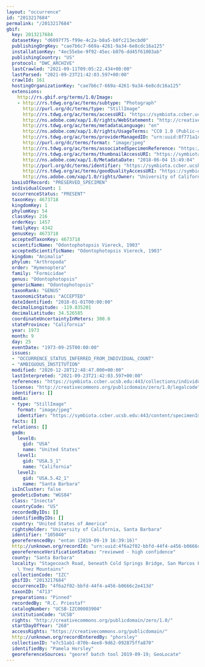 ```yaml
---
layout: "occurrence"
id: "2013217684"
permalink: "/2013217684"
gbif:
  key: 2013217684
  datasetKey: "d6097f75-f99e-4c2a-b8a5-b0fc213ecbd0"
  publishingOrgKey: "cae7b6c7-669a-4261-9a34-6e8cdc16a125"
  installationKey: "4ec55ebe-9f92-45ec-b076-dd45f61003ab"
  publishingCountry: "US"
  protocol: "DWC_ARCHIVE"
  lastCrawled: "2021-09-11T09:05:22.434+00:00"
  lastParsed: "2021-09-23T21:42:03.597+00:00"
  crawlId: 161
  hostingOrganizationKey: "cae7b6c7-669a-4261-9a34-6e8cdc16a125"
  extensions:
    http://rs.gbif.org/terms/1.0/Image:
    - http://rs.tdwg.org/ac/terms/subtype: "Photograph"
      http://purl.org/dc/terms/type: "StillImage"
      http://rs.tdwg.org/ac/terms/accessURI: "https://symbiota.ccber.ucsb.edu:443/content/specimenImages/UCSB_IZC/UCSB-IZC00003/UCSB-IZC00003904_lg.jpg"
      http://ns.adobe.com/xap/1.0/rights/WebStatement: "http://creativecommons.org/publicdomain/zero/1.0/"
      http://rs.tdwg.org/ac/terms/metadataLanguage: "en"
      http://ns.adobe.com/xap/1.0/rights/UsageTerms: "CC0 1.0 (Public-domain)"
      http://rs.tdwg.org/ac/terms/providerManagedID: "urn:uuid:8f771a1c-1fe2-416b-8ead-a1215d556757"
      http://purl.org/dc/terms/format: "image/jpeg"
      http://rs.tdwg.org/ac/terms/associatedSpecimenReference: "https://symbiota.ccber.ucsb.edu:443/collections/individual/index.php?occid=105040"
      http://rs.tdwg.org/ac/terms/thumbnailAccessURI: "https://symbiota.ccber.ucsb.edu:443/content/specimenImages/UCSB_IZC/UCSB-IZC00003/UCSB-IZC00003904_tn.jpg"
      http://ns.adobe.com/xap/1.0/MetadataDate: "2018-06-04 15:49:04"
      http://purl.org/dc/terms/identifier: "https://symbiota.ccber.ucsb.edu:443/content/specimenImages/UCSB_IZC/UCSB-IZC00003/UCSB-IZC00003904_lg.jpg"
      http://rs.tdwg.org/ac/terms/goodQualityAccessURI: "https://symbiota.ccber.ucsb.edu:443/content/specimenImages/UCSB_IZC/UCSB-IZC00003/UCSB-IZC00003904.jpg"
      http://ns.adobe.com/xap/1.0/rights/Owner: "University of California, Santa Barbara"
  basisOfRecord: "PRESERVED_SPECIMEN"
  individualCount: 1
  occurrenceStatus: "PRESENT"
  taxonKey: 4673718
  kingdomKey: 1
  phylumKey: 54
  classKey: 216
  orderKey: 1457
  familyKey: 4342
  genusKey: 4673718
  acceptedTaxonKey: 4673718
  scientificName: "Odontophotopsis Viereck, 1903"
  acceptedScientificName: "Odontophotopsis Viereck, 1903"
  kingdom: "Animalia"
  phylum: "Arthropoda"
  order: "Hymenoptera"
  family: "Formicidae"
  genus: "Odontophotopsis"
  genericName: "Odontophotopsis"
  taxonRank: "GENUS"
  taxonomicStatus: "ACCEPTED"
  dateIdentified: "2018-01-01T00:00:00"
  decimalLongitude: -119.835201
  decimalLatitude: 34.526585
  coordinateUncertaintyInMeters: 300.0
  stateProvince: "California"
  year: 1973
  month: 9
  day: 25
  eventDate: "1973-09-25T00:00:00"
  issues:
  - "OCCURRENCE_STATUS_INFERRED_FROM_INDIVIDUAL_COUNT"
  - "AMBIGUOUS_INSTITUTION"
  modified: "2020-12-28T12:48:47.000+00:00"
  lastInterpreted: "2021-09-23T21:42:03.597+00:00"
  references: "https://symbiota.ccber.ucsb.edu:443/collections/individual/index.php?occid=105040"
  license: "http://creativecommons.org/publicdomain/zero/1.0/legalcode"
  identifiers: []
  media:
  - type: "StillImage"
    format: "image/jpeg"
    identifier: "https://symbiota.ccber.ucsb.edu:443/content/specimenImages/UCSB_IZC/UCSB-IZC00003/UCSB-IZC00003904_lg.jpg"
  facts: []
  relations: []
  gadm:
    level0:
      gid: "USA"
      name: "United States"
    level1:
      gid: "USA.5_1"
      name: "California"
    level2:
      gid: "USA.5.42_1"
      name: "Santa Barbara"
  isInCluster: false
  geodeticDatum: "WGS84"
  class: "Insecta"
  countryCode: "US"
  recordedByIDs: []
  identifiedByIDs: []
  country: "United States of America"
  rightsHolder: "University of California, Santa Barbara"
  identifier: "105040"
  georeferencedBy: "entan (2019-09-19 16:39:16)"
  http://unknown.org/recordId: "urn:uuid:4f6a2f02-bbfd-44f4-a456-b0666c2e413d"
  georeferenceVerificationStatus: "reviewed - high confidence"
  county: "Santa Barbara"
  locality: "Stagecoach Road, beneath Cold Springs Bridge, San Marcos Pass, Santa\
    \ Ynez Mountains"
  collectionCode: "IZC"
  gbifID: "2013217684"
  occurrenceID: "4f6a2f02-bbfd-44f4-a456-b0666c2e413d"
  taxonID: "4713"
  preparations: "Pinned"
  recordedBy: "R.C. Priestaf"
  catalogNumber: "UCSB-IZC00003904"
  institutionCode: "UCSB"
  rights: "http://creativecommons.org/publicdomain/zero/1.0/"
  startDayOfYear: "268"
  accessRights: "https://creativecommons.org/publicdomain/"
  http://unknown.org/recordEnteredBy: "phorsley"
  collectionID: "e7c51ab1-870b-4ee8-9d62-092875ffa870"
  identifiedBy: "Pamela Horsley"
  georeferenceSources: "georef batch tool 2019-09-19; GeoLocate"
---
```


